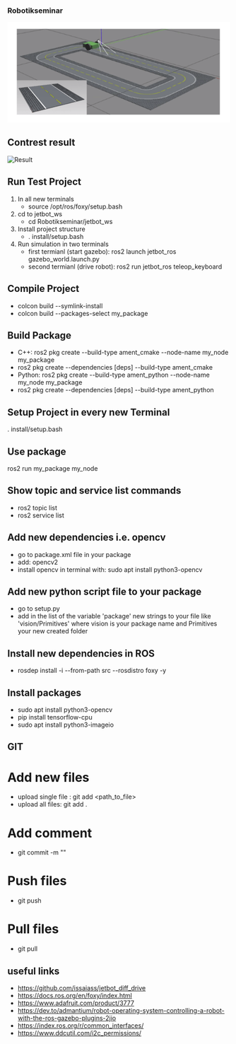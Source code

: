 ### Robotikseminar


![Environment](Images/Pakour.png)


## Contrest result

![Result](Images/jetbot.gif)


## Run Test Project
1) In all new terminals 
    - source /opt/ros/foxy/setup.bash
2) cd to jetbot_ws
    - cd Robotikseminar/jetbot_ws
3) Install project structure
    - . install/setup.bash
4) Run simulation in two terminals
    - first termianl (start gazebo): ros2 launch jetbot_ros gazebo_world.launch.py 
    - second termianl (drive robot): ros2 run jetbot_ros teleop_keyboard 


## Compile Project
- colcon build --symlink-install
- colcon build --packages-select my_package

## Build Package
- C++:      ros2 pkg create --build-type ament_cmake --node-name my_node my_package
- ros2 pkg create <pkg-name> --dependencies [deps] --build-type ament_cmake
- Python:   ros2 pkg create --build-type ament_python --node-name my_node my_package
- ros2 pkg create <pkg-name> --dependencies [deps] --build-type ament_python

## Setup Project in every new Terminal
. install/setup.bash

## Use package
ros2 run my_package my_node

## Show topic and service list commands
- ros2 topic list
- ros2 service list

## Add new dependencies i.e. opencv
- go to package.xml file in your package
- add: <depend>opencv2</depend>
- install opencv in terminal with: sudo apt install python3-opencv 

## Add new python script file to your package 
- go to setup.py 
- add in the list of the variable 'package' new strings to your file like 'vision/Primitives' where vision is your package name and Primitives your new created folder

## Install new dependencies in ROS
- rosdep install -i --from-path src --rosdistro foxy -y

## Install packages
- sudo apt install python3-opencv 
- pip install tensorflow-cpu
- sudo apt install python3-imageio


## GIT
# Add new files
- upload single file : git add <path_to_file>
- upload all files: git add .

# Add comment
- git commit -m "<clear text for files>"

# Push files
- git push

# Pull files
- git pull


## useful links
- https://github.com/issaiass/jetbot_diff_drive
- https://docs.ros.org/en/foxy/index.html
- https://www.adafruit.com/product/3777
- https://dev.to/admantium/robot-operating-system-controlling-a-robot-with-the-ros-gazebo-plugins-2jio
- https://index.ros.org/r/common_interfaces/
- https://www.ddcutil.com/i2c_permissions/
